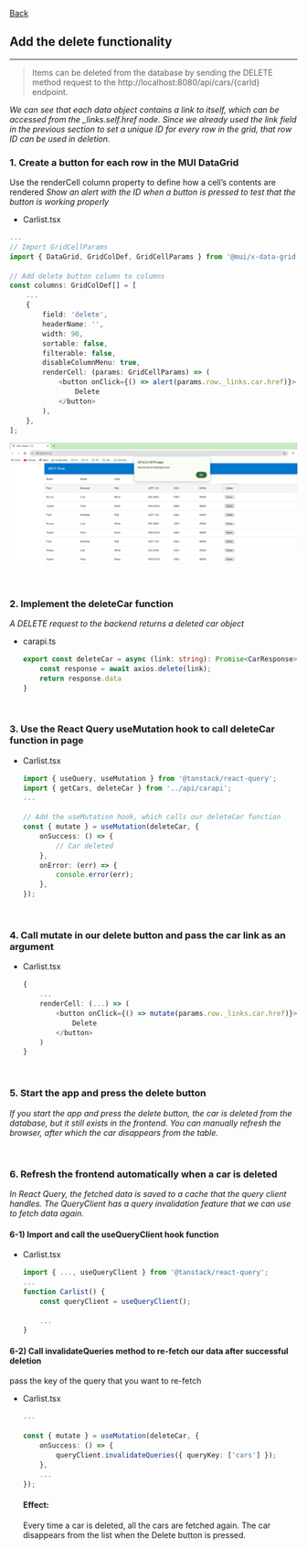 [Back](README.md)

## Add the delete functionality

<hr>


> Items can be deleted from the database by sending the DELETE method request to the http://localhost:8080/api/cars/{carId} endpoint.

*We can see that each data object contains a link to itself, which can be accessed from the _links.self.href node. Since we already used the link field in the previous section to set a unique ID for every row in the grid, that row ID can be used in deletion.*


### 1. Create a button for each row in the MUI DataGrid

Use the renderCell column property to define how a cell’s contents are rendered
_Show an alert with the ID when a button is pressed to test that the button is working properly_

- Carlist.tsx
```typescript
...
// Import GridCellParams
import { DataGrid, GridColDef, GridCellParams } from '@mui/x-data-grid';

// Add delete button column to columns
const columns: GridColDef[] = [
    ...
    {
        field: 'delete',
        headerName: '',
        width: 90,
        sortable: false,
        filterable: false,
        disableColumnMenu: true,
        renderCell: (params: GridCellParams) => (
            <button onClick={() => alert(params.row._links.car.href)}>
                Delete
            </button>
        ),
    },
];
```
![mock delete](https://github.com/Elliot518/mcp-oss-tech/blob/main/frontend/react/mock_delete.png?raw=true)

&nbsp;

### 2. Implement the deleteCar function

_A DELETE request to the backend returns a deleted car object_
- carapi.ts
    ```typescript
    export const deleteCar = async (link: string): Promise<CarResponse> => {
        const response = await axios.delete(link);
        return response.data
    }
    ```


&nbsp;

### 3. Use the React Query useMutation hook to call deleteCar function in page

- Carlist.tsx
    ```typescript
    import { useQuery, useMutation } from '@tanstack/react-query';
    import { getCars, deleteCar } from '../api/carapi';
    ...

    // Add the useMutation hook, which calls our deleteCar function
    const { mutate } = useMutation(deleteCar, {
        onSuccess: () => {
            // Car deleted
        },
        onError: (err) => {
            console.error(err);
        },
    });
    ```

&nbsp;

### 4. Call mutate in our delete button and pass the car link as an argument

- Carlist.tsx
    ```typescript
    {
        ...
        renderCell: (...) => (
            <button onClick={() => mutate(params.row._links.car.href)}>
                Delete
            </button>
        )
    }
    ```

&nbsp;

### 5. Start the app and press the delete button

_If you start the app and press the delete button, the car is deleted from the database, but it still exists in the frontend. You can manually refresh the browser, after which the car disappears from the table._

&nbsp;

### 6. Refresh the frontend automatically when a car is deleted

_In React Query, the fetched data is saved to a cache that the query client handles. The QueryClient has a query invalidation feature that we can use to fetch data again._


#### 6-1) Import and call the useQueryClient hook function
- Carlist.tsx
    ```typescript
    import { ..., useQueryClient } from '@tanstack/react-query';
    ...
    function Carlist() {
        const queryClient = useQueryClient();

        ...
    }
    ```

#### 6-2) Call invalidateQueries method to re-fetch our data after successful deletion
pass the key of the query that you want to re-fetch
- Carlist.tsx
    ```typescript
    ...

    const { mutate } = useMutation(deleteCar, {
        onSuccess: () => {
            queryClient.invalidateQueries({ queryKey: ['cars'] });
        },
        ...
    });
    ```
    #### Effect:

    Every time a car is deleted, all the cars are fetched again. The car disappears from the list when the Delete button is pressed.


